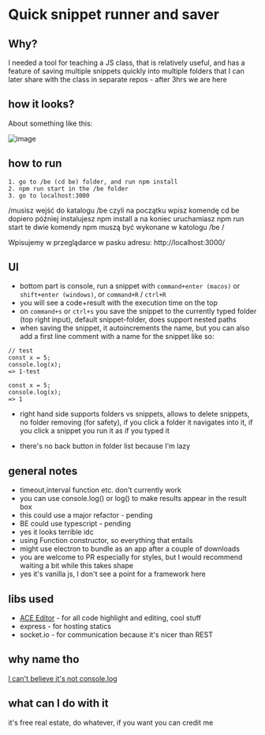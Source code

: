 # Quick snippet runner and saver

## Why?

I needed a tool for teaching a JS class, that is relatively useful, and has a feature of saving multiple snippets quickly into multiple folders that I can later share with the class in separate repos - after 3hrs we are here

## how it looks?

About something like this:

![image](https://user-images.githubusercontent.com/36886348/199022533-54d55a88-2060-4c15-ab34-f19800da109b.png)

## how to run

```
1. go to /be (cd be) folder, and run npm install
2. npm run start in the /be folder
3. go to localhost:3000
```

/musisz wejść do katalogu /be czyli na początku wpisz komendę
cd be
dopiero później instalujesz
npm install
a na koniec uruchamiasz
npm run start
te dwie komendy npm muszą być wykonane w katologu /be /

Wpisujemy w przeglądarce w pasku adresu:
http://localhost:3000/

## UI

- bottom part is console, run a snippet with `command+enter (macos)` or `shift+enter (windows)`, or `command+R` / `ctrl+R`
- you will see a code+result with the execution time on the top
- on `command+s` or `ctrl+s` you save the snippet to the currently typed folder (top right input), default snippet-folder, does support nested paths
- when saving the snippet, it autoincrements the name, but you can also add a first line comment with a name for the snippet like so:

```
// test
const x = 5;
console.log(x);
=> 1-test
```

```
const x = 5;
console.log(x);
=> 1
```

- right hand side supports folders vs snippets, allows to delete snippets, no folder removing (for safety), if you click a folder it navigates into it, if you click a snippet you run it as if you typed it

- there's no back button in folder list because I'm lazy

## general notes

- timeout,interval function etc. don't currently work
- you can use console.log() or log() to make results appear in the result box
- this could use a major refactor - pending
- BE could use typescript - pending
- yes it looks terrible idc
- using Function constructor, so everything that entails
- might use electron to bundle as an app after a couple of downloads
- you are welcome to PR especially for styles, but I would recommend waiting a bit while this takes shape
- yes it's vanilla js, I don't see a point for a framework here

## libs used

- [ACE Editor](https://github.com/ajaxorg/ace) - for all code highlight and editing, cool stuff
- express - for hosting statics
- socket.io - for communication because it's nicer than REST

## why name tho

[I can't believe it's not console.log](https://www.youtube.com/watch?v=e33SNyaXNsk)

## what can I do with it

it's free real estate, do whatever, if you want you can credit me
